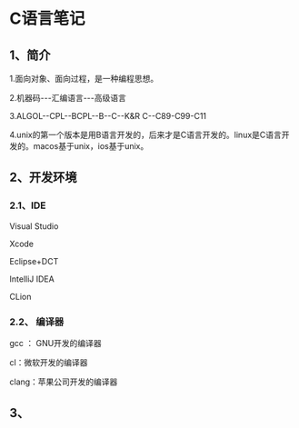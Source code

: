 # C语言笔记



## 1、简介

1.面向对象、面向过程，是一种编程思想。

2.机器码---汇编语言---高级语言

3.ALGOL--CPL--BCPL--B--C--K&R C--C89-C99-C11 

4.unix的第一个版本是用B语言开发的，后来才是C语言开发的。linux是C语言开发的。macos基于unix，ios基于unix。



## 2、开发环境

### 2.1、IDE

Visual Studio

Xcode

Eclipse+DCT

IntelliJ IDEA

CLion



### 2.2、 编译器

gcc ：  GNU开发的编译器

cl：微软开发的编译器

clang：苹果公司开发的编译器



## 3、

